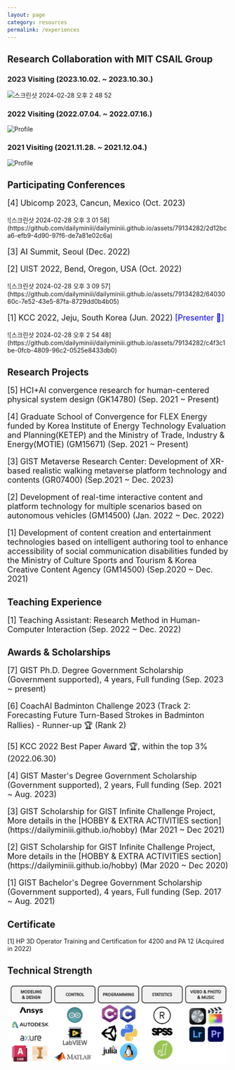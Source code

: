 ```yaml
---
layout: page
category: resources
permalink: /experiences
---
```


## Research Collaboration with MIT CSAIL Group

### 2023 Visiting (2023.10.02. ~ 2023.10.30.)
![스크린샷 2024-02-28 오후 2 48 52](https://github.com/dailyminiii/dailyminiii.github.io/assets/79134282/33ec7476-b301-4776-a5b8-22df30c89615)

### 2022 Visiting (2022.07.04. ~ 2022.07.16.)
![Profile](/assets/img/2022MIT.png)

### 2021 Visiting (2021.11.28. ~ 2021.12.04.)
![Profile](/assets/img/2021MIT.png)

## Participating Conferences

<div style="font-size: 18px;"><p> [4] Ubicomp 2023, Cancun, Mexico (Oct. 2023)
</p></div>
![스크린샷 2024-02-28 오후 3 01 58](https://github.com/dailyminiii/dailyminiii.github.io/assets/79134282/2d12bca6-efb9-4d90-97f6-de7a81e02c6a)

<div style="font-size: 18px;"><p> [3] AI Summit, Seoul (Dec. 2022)
</p></div>

<div style="font-size: 18px;"><p> [2] UIST 2022, Bend, Oregon, USA (Oct. 2022)
</p></div>
![스크린샷 2024-02-28 오후 3 09 57](https://github.com/dailyminiii/dailyminiii.github.io/assets/79134282/6403060c-7e52-43e5-87fa-8729dd0b4b05)


<div style="font-size: 18px;"><p> [1] KCC 2022, Jeju, South Korea (Jun. 2022) <span style="color: blue;">[Presenter 📣]</span>
</p></div>
![스크린샷 2024-02-28 오후 2 54 48](https://github.com/dailyminiii/dailyminiii.github.io/assets/79134282/c4f3c1be-0fcb-4809-96c2-0525e8433db0)

## Research Projects

<div style="font-size: 18px;"><p> [5] HCI+AI convergence research for human-centered physical system design (GK14780) (Sep. 2021 ~ Present)
</p></div>

<div style="font-size: 18px;"><p> [4] Graduate School of Convergence for FLEX Energy funded by Korea Institute of Energy Technology Evaluation and Planning(KETEP) and the Ministry of Trade, Industry & Energy(MOTIE) (GM15671) (Sep. 2021 ~ Present)
</p></div>

<div style="font-size: 18px;"><p> [3] GIST Metaverse Research Center: Development of XR-based realistic walking metaverse platform technology and contents (GR07400) (Sep.2021 ~ Dec. 2023) 
</p></div>

<div style="font-size: 18px;"><p> [2] Development of real-time interactive content and platform technology for multiple scenarios based on autonomous vehicles (GM14500) (Jan. 2022 ~ Dec. 2022) 
</p></div>

<div style="font-size: 18px;"><p> [1] Development of content creation and entertainment technologies based on intelligent authoring tool to enhance accessibility of social communication disabilities funded by the Ministry of Culture Sports and Tourism & Korea Creative Content Agency (GM14500) (Sep.2020 ~ Dec. 2021) 
</p></div>

## Teaching Experience 

<div style="font-size: 18px;"><p>[1] Teaching Assistant: Research Method in Human-Computer Interaction (Sep.  2022 ~ Dec. 2022)</p></div>


## Awards & Scholarships

<div style="font-size: 18px;"><p>[7] GIST Ph.D. Degree Government Scholarship (Government supported), 4 years, Full funding (Sep. 2023 ~ present)</p></div>

<div style="font-size: 18px;"><p>[6] CoachAI Badminton Challenge 2023 (Track 2: Forecasting Future Turn-Based Strokes in Badminton Rallies) - Runner-up 🏆 (Rank 2)</p></div>

<div style="font-size: 18px;"><p>[5] KCC 2022 Best Paper Award 🏆, within the top 3% (2022.06.30)</p></div>

<div style="font-size: 18px;"><p>[4] GIST Master's Degree Government Scholarship (Government supported), 2 years, Full funding (Sep. 2021 ~ Aug. 2023)</p></div>

<div style="font-size: 18px;"><p>[3] GIST Scholarship for GIST Infinite Challenge Project, More details in the [HOBBY & EXTRA ACTIVITIES section](https://dailyminiii.github.io/hobby) (Mar 2021 ~ Dec 2021)</p></div>

<div style="font-size: 18px;"><p>[2] GIST Scholarship for GIST Infinite Challenge Project, More details in the [HOBBY & EXTRA ACTIVITIES section](https://dailyminiii.github.io/hobby) (Mar 2020 ~ Dec 2020)</p></div>

<div style="font-size: 18px;"><p>[1] GIST Bachelor's Degree Government Scholarship (Government supported), 4 years, Full funding (Sep. 2017 ~ Aug. 2021)</p></div>


## Certificate

[1] HP 3D Operator Training and Certification for 4200 and PA 12 (Acquired in 2022)


## Technical Strength
![Profile](/assets/img/Technic.png)

